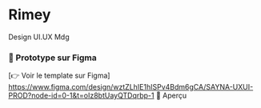 # Rimey
Design UI.UX Mdg
### 🔗 Prototype sur Figma
[👉 Voir le template sur Figma]
    https://www.figma.com/design/wztZLhIE1hISPv4Bdm6gCA/SAYNA-UXUI-PROD?node-id=0-1&t=oIz8btUayQTDqrbp-1
📸 Aperçu

